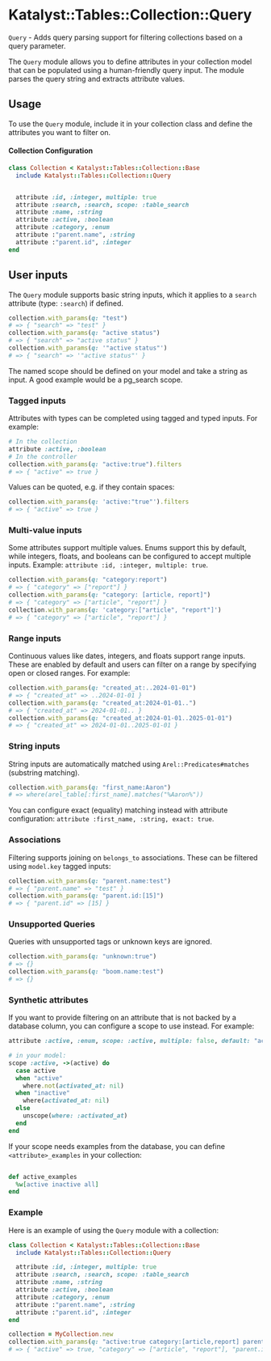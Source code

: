 # Katalyst::Tables::Collection::Query

`Query` - Adds query parsing support for filtering collections based on a query parameter.

The `Query` module allows you to define attributes in your collection model that can be populated using a human-friendly query input. The module parses the query string and extracts attribute values.

## Usage

To use the `Query` module, include it in your collection class and define the attributes you want to filter on.

#### Collection Configuration

```ruby
class Collection < Katalyst::Tables::Collection::Base
  include Katalyst::Tables::Collection::Query


  attribute :id, :integer, multiple: true
  attribute :search, :search, scope: :table_search
  attribute :name, :string
  attribute :active, :boolean
  attribute :category, :enum
  attribute :"parent.name", :string
  attribute :"parent.id", :integer
end
```

## User inputs

The `Query` module supports basic string inputs, which it applies to a `search` attribute (type: `:search`) if defined.

```ruby
collection.with_params(q: "test")
# => { "search" => "test" }
collection.with_params(q: "active status")
# => { "search" => "active status" }
collection.with_params(q: '"active status"')
# => { "search" => '"active status"' }
```

The named scope should be defined on your model and take a string as input. A good example would be a pg_search scope. 

### Tagged inputs

Attributes with types can be completed using tagged and typed inputs. For example:

```ruby
# In the collection
attribute :active, :boolean
# In the controller
collection.with_params(q: "active:true").filters
# => { "active" => true }
```

Values can be quoted, e.g. if they contain spaces:
```ruby
collection.with_params(q: 'active:"true"').filters
# => { "active" => true }
```

### Multi-value inputs

Some attributes support multiple values. Enums support this by default, while integers, floats, and booleans
can be configured to accept multiple inputs. Example: `attribute :id, :integer, multiple: true`.

```ruby
collection.with_params(q: "category:report")
# => { "category" => ["report"] }
collection.with_params(q: "category: [article, report]")
# => { "category" => ["article", "report"] }
collection.with_params(q: 'category:["article", "report"]')
# => { "category" => ["article", "report"] }
```

### Range inputs

Continuous values like dates, integers, and floats support range inputs. These are enabled by default and
users can filter on a range by specifying open or closed ranges. For example:

```ruby
collection.with_params(q: "created_at:..2024-01-01")
# => { "created_at" => ..2024-01-01 }
collection.with_params(q: "created_at:2024-01-01..")
# => { "created_at" => 2024-01-01.. }
collection.with_params(q: "created_at:2024-01-01..2025-01-01")
# => { "created_at" => 2024-01-01..2025-01-01 }
```

### String inputs

String inputs are automatically matched using `Arel::Predicates#matches` (substring matching).

```ruby
collection.with_params(q: "first_name:Aaron")
# => where(arel_table[:first_name].matches("%Aaron%"))
```

You can configure exact (equality) matching instead with attribute configuration:
`attribute :first_name, :string, exact: true`.

### Associations

Filtering supports joining on `belongs_to` associations. These can be filtered using `model.key` tagged inputs:

```ruby
collection.with_params(q: "parent.name:test")
# => { "parent.name" => "test" }
collection.with_params(q: "parent.id:[15]")
# => { "parent.id" => [15] }
```

### Unsupported Queries

Queries with unsupported tags or unknown keys are ignored.

```ruby
collection.with_params(q: "unknown:true")
# => {}
collection.with_params(q: "boom.name:test")
# => {}
```

### Synthetic attributes

If you want to provide filtering on an attribute that is not backed by a database column, you can configure a scope to
use instead. For example:

```ruby
attribute :active, :enum, scope: :active, multiple: false, default: "active"

# in your model:
scope :active, ->(active) do
  case active
  when "active"
    where.not(activated_at: nil)
  when "inactive"
    where(activated_at: nil)
  else
    unscope(where: :activated_at)
  end
end
```

If your scope needs examples from the database, you can define `<attribute>_examples` in your collection:

```ruby

def active_examples
  %w[active inactive all]
end
```

### Example

Here is an example of using the `Query` module with a collection:

```ruby
class Collection < Katalyst::Tables::Collection::Base
  include Katalyst::Tables::Collection::Query

  attribute :id, :integer, multiple: true
  attribute :search, :search, scope: :table_search
  attribute :name, :string
  attribute :active, :boolean
  attribute :category, :enum
  attribute :"parent.name", :string
  attribute :"parent.id", :integer
end

collection = MyCollection.new
collection.with_params(q: "active:true category:[article,report] parent.id:15")
# => { "active" => true, "category" => ["article", "report"], "parent.id" => 15 }
```
